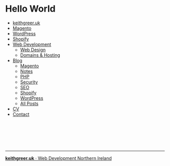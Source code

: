 # Hello World

<ul>
<li><a href="https://keithgreer.uk/">keithgreer.uk</a></li>
<li><a class="" href="https://keithgreer.uk/magento-ecommerce">Magento</a></li>
<li><a class="" href="https://keithgreer.uk/wordpress-northern-ireland">WordPress</a></li>
<li><a class="" href="https://keithgreer.uk/shopify-ecommerce">Shopify</a></li>
<li><a class="" href="https://keithgreer.uk/website-development">Web Development</a>
<ul>
<li><a class="" href="https://keithgreer.uk/web-design-northern-ireland">Web Design</a></li>
<li><a class="" href="https://keithgreer.uk/web-services">Domains &amp; Hosting</a></li>
</ul>
</li>
<li><a class="" href="https://keithgreer.uk/blog">Blog</a>
<ul>
<li><a class="" href="https://keithgreer.uk/tags/magento">Magento</a></li>
<li><a class="" href="https://keithgreer.uk/tags/notes">Notes</a></li>
<li><a class="" href="https://keithgreer.uk/tags/php">PHP</a></li>
<li><a class="" href="https://keithgreer.uk/tags/security">Security</a></li>
<li><a class="" href="https://keithgreer.ukhttps://keithgreer.uk/tags/seo">SEO</a></li>
<li><a class="" href="https://keithgreer.uk/tags/shopify">Shopify</a></li>
<li><a class="" href="https://keithgreer.uk/tags/wordpress">WordPress</a></li>
<li><a href="https://keithgreer.uk/blog">All Posts</a></li>
</ul>
</li>
<li><a class="" href="https://keithgreer.uk/cv">CV</a></li>
<li><a class="" href="https://keithgreer.uk/contact">Contact</a></li>
</ul>
    
&nbsp; 

&nbsp; 

&nbsp; 
    

----

<a class="keithgreeruk" title="Web Developer Northern Ireland" href="https://keithgreer.uk"><strong>keithgreer.uk</strong> &middot; Web Development Northern Ireland</a>



